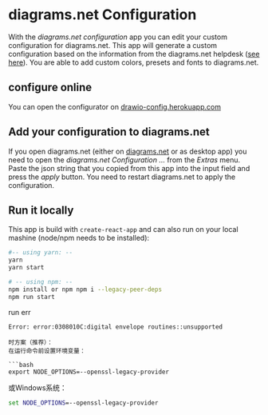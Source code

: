 # diagrams.net Configuration

With the *diagrams.net configuration* app you can edit your custom configuration for diagrams.net. This app will generate a custom configuration based on the information from the diagrams.net helpdesk ([see here](https://desk.draw.io/support/solutions/articles/16000058316-how-to-configure-draw-io-)). You are able to add custom colors, presets and fonts to diagrams.net.

## configure online
You can open the configurator on [drawio-config.herokuapp.com](https://drawio-config.herokuapp.com/)


## Add your configuration to diagrams.net

If you open diagrams.net (either on [diagrams.net](https://app.diagrams.net) or as desktop app) you need to open the *diagrams.net Configuration …* from the *Extras* menu. Paste the json string that you copied from this app into the input field and press the *apply* button. You need to restart diagrams.net to apply the configuration.

## Run it locally

This app is build with `create-react-app` and can also run on your local mashine (node/npm needs to be installed):

```bash
#-- using yarn: --
yarn
yarn start

# -- using npm: --
npm install or npm npm i --legacy-peer-deps
npm run start
```

run err
```
Error: error:0308010C:digital envelope routines::unsupported

时方案（推荐）：
在运行命令前设置环境变量：

```bash
export NODE_OPTIONS=--openssl-legacy-provider
```
或Windows系统：

```cmd
set NODE_OPTIONS=--openssl-legacy-provider
```
```

